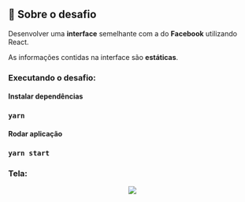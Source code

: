 
## :rocket: Sobre o desafio

Desenvolver uma **interface** semelhante com a do **Facebook** utilizando React.

As informações contidas na interface são **estáticas**.

### Executando o desafio:

#### Instalar dependências

### <code>yarn</code>

#### Rodar aplicação

### <code>yarn start</code>

<h3>Tela:</h3>

<p align="center">
<img src="https://i.imgur.com/vpKN8qX.png"/>
</p>
